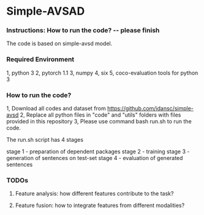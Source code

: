# Simple-AVSAD

### Instructions: How to run the code? -- please finish

The code is based on simple-avsd model.

### Required Environment

1, python 3
2, pytorch 1.1
3, numpy
4, six
5, coco-evaluation tools for python 3

### How to run the code?

1, Download all codes and dataset from https://github.com/idansc/simple-avsd
2, Replace all python files in "code" and "utils" folders with files provided in this repository
3, Please use command 
      bash run.sh
  to run the code.
  
The run.sh script has 4 stages

stage 1 - preparation of dependent packages
stage 2 - training
stage 3 - generation of sentences on test-set
stage 4 - evaluation of generated sentences

### TODOs

1. Feature analysis: how different features contribute to the task? 

2. Feature fusion: how to integrate features from different modalities?
